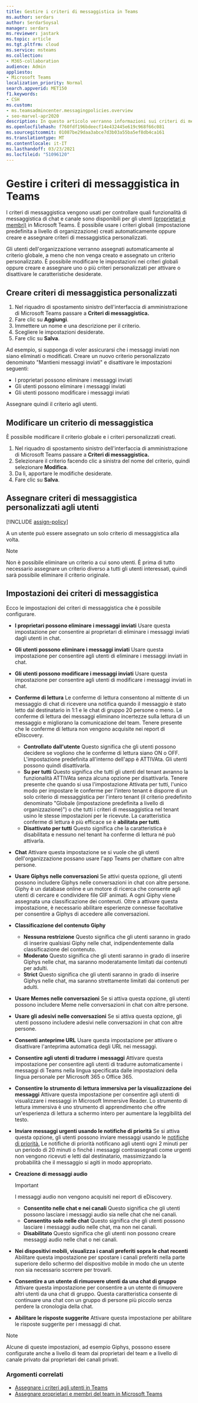 ```yaml
---
title: Gestire i criteri di messaggistica in Teams
ms.author: serdars
author: SerdarSoysal
manager: serdars
ms.reviewer: jastark
ms.topic: article
ms.tgt.pltfrm: cloud
ms.service: msteams
ms.collection:
- M365-collaboration
audience: Admin
appliesto:
- Microsoft Teams
localization_priority: Normal
search.appverid: MET150
f1.keywords:
- CSH
ms.custom:
- ms.teamsadmincenter.messagingpolicies.overview
- seo-marvel-apr2020
description: In questo articolo verranno informazioni sui criteri di messaggistica e su come possono essere usati per controllare la messaggistica chat in Teams.
ms.openlocfilehash: f760fdf196bdeecf14e432445e619c968f66c081
ms.sourcegitcommit: 01087be29daa3abce7d3b03a55ba5ef8db4ca161
ms.translationtype: MT
ms.contentlocale: it-IT
ms.lasthandoff: 03/23/2021
ms.locfileid: "51096120"
---
```

# <a name="manage-messaging-policies-in-teams"></a>Gestire i criteri di messaggistica in Teams

<!--- Add zone marker here--->

I criteri di messaggistica vengono usati per controllare quali funzionalità di messaggistica di chat e canale sono disponibili per gli utenti [(proprietari e membri)](assign-roles-permissions.md) in Microsoft Teams. È possibile usare i criteri globali (impostazione predefinita a livello di organizzazione) creati automaticamente oppure creare e assegnare criteri di messaggistica personalizzati.

Gli utenti dell'organizzazione verranno assegnati automaticamente al criterio globale, a meno che non venga creato e assegnato un criterio personalizzato. È possibile modificare le impostazioni nei criteri globali oppure creare e assegnare uno o più criteri personalizzati per attivare o disattivare le caratteristiche desiderate.

## <a name="create-a-custom-messaging-policy"></a>Creare criteri di messaggistica personalizzati

1. Nel riquadro di spostamento sinistro dell'interfaccia di amministrazione di Microsoft Teams passare a **Criteri di messaggistica.**
2. Fare clic su **Aggiungi**.
3. Immettere un nome e una descrizione per il criterio.
4. Scegliere le impostazioni desiderate.
5. Fare clic su **Salva**.

Ad esempio, si supponga di voler assicurarsi che i messaggi inviati non siano eliminati o modificati. Creare un nuovo criterio personalizzato denominato "Mantieni messaggi inviati" e disattivare le impostazioni seguenti:

- I proprietari possono eliminare i messaggi inviati
- Gli utenti possono eliminare i messaggi inviati
- Gli utenti possono modificare i messaggi inviati

Assegnare quindi il criterio agli utenti.

## <a name="edit-a-messaging-policy"></a>Modificare un criterio di messaggistica

È possibile modificare il criterio globale e i criteri personalizzati creati. 

1. Nel riquadro di spostamento sinistro dell'interfaccia di amministrazione di Microsoft Teams passare a **Criteri di messaggistica.**
2. Selezionare il criterio facendo clic a sinistra del nome del criterio, quindi selezionare **Modifica**.
3. Da lì, apportare le modifiche desiderate.
4. Fare clic su **Salva**.

## <a name="assign-a-custom-messaging-policy-to-users"></a>Assegnare criteri di messaggistica personalizzati agli utenti

[!INCLUDE [assign-policy](includes/assign-policy.md)]

A un utente può essere assegnato un solo criterio di messaggistica alla volta.

> [!NOTE]
> Non è possibile eliminare un criterio a cui sono utenti. È prima di tutto necessario assegnare un criterio diverso a tutti gli utenti interessati, quindi sarà possibile eliminare il criterio originale.

<!--- End zone marker here--->

## <a name="messaging-policy-settings"></a>Impostazioni dei criteri di messaggistica

Ecco le impostazioni dei criteri di messaggistica che è possibile configurare.

- **I proprietari possono eliminare i messaggi inviati**  Usare questa impostazione per consentire ai proprietari di eliminare i messaggi inviati dagli utenti in chat.
- **Gli utenti possono eliminare i messaggi inviati** Usare questa impostazione per consentire agli utenti di eliminare i messaggi inviati in chat.
- **Gli utenti possono modificare i messaggi inviati** Usare questa impostazione per consentire agli utenti di modificare i messaggi inviati in chat.
- **Conferme di lettura** Le conferme di lettura consentono al mittente di un messaggio di chat di ricevere una notifica quando il messaggio è stato letto dal destinatario in 1:1 e le chat di gruppo 20 persone o meno. Le conferme di lettura dei messaggi eliminano incertezze sulla lettura di un messaggio e migliorano la comunicazione del team. Tenere presente che le conferme di lettura non vengono acquisite nei report di eDiscovery.  
    - **Controllato dall'utente** Questo significa che gli utenti possono decidere se vogliono che le conferme di lettura siano ON o OFF. L'impostazione predefinita all'interno dell'app è ATTIVAta. Gli utenti possono quindi disattivarla.
    - **Su per tutti** Questo significa che tutti gli utenti del tenant avranno la funzionalità ATTIVAta senza alcuna opzione per disattivarla. Tenere presente che  quando si usa l'impostazione Attivata per tutti, l'unico modo per impostare le conferme per l'intero tenant è disporre di un solo criterio di messaggistica per l'intero tenant (il criterio predefinito denominato "Globale (impostazione predefinita a livello di organizzazione)") o che tutti i criteri di messaggistica nel tenant usino le stesse impostazioni per le ricevute. La caratteristica conferme di lettura è più efficace se è **abilitata per tutti**.
    - **Disattivato per tutti** Questo significa che la caratteristica è disabilitata e nessuno nel tenant ha conferme di lettura né può attivarla.
<a name="bkchat"> </a>

- **Chat**  Attivare questa impostazione se si vuole che gli utenti dell'organizzazione possano usare l'app Teams per chattare con altre persone.
- **Usare Giphys nelle conversazioni**  Se attivi questa opzione, gli utenti possono includere Giphys nelle conversazioni in chat con altre persone. Giphy è un database online e un motore di ricerca che consente agli utenti di cercare e condividere file GIF animati. A ogni Giphy viene assegnata una classificazione dei contenuti. Oltre a attivare questa impostazione, è necessario abilitare [](/deployoffice/privacy/manage-privacy-controls#policy-setting-for-optional-connected-experiences) esperienze connesse facoltative per consentire a Giphys di accedere alle conversazioni.
- **Classificazione del contenuto Giphy**
    - **Nessuna restrizione** Questo significa che gli utenti saranno in grado di inserire qualsiasi Giphy nelle chat, indipendentemente dalla classificazione del contenuto.
    - **Moderato**  Questo significa che gli utenti saranno in grado di inserire Giphys nelle chat, ma saranno moderatamente limitati dai contenuti per adulti.
    - **Strict**  Questo significa che gli utenti saranno in grado di inserire Giphys nelle chat, ma saranno strettamente limitati dai contenuti per adulti.
- **Usare Memes nelle conversazioni** Se si attiva questa opzione, gli utenti possono includere Meme nelle conversazioni in chat con altre persone.
- **Usare gli adesivi nelle conversazioni** Se si attiva questa opzione, gli utenti possono includere adesivi nelle conversazioni in chat con altre persone.
- **Consenti anteprime URL** Usare questa impostazione per attivare o disattivare l'anteprima automatica degli URL nei messaggi.
- **Consentire agli utenti di tradurre i messaggi** Attivare questa impostazione per consentire agli utenti di tradurre automaticamente i messaggi di Teams nella lingua specificata dalle impostazioni della lingua personale per Microsoft 365 o Office 365.
- **Consentire lo strumento di lettura immersiva per la visualizzazione dei messaggi** Attivare questa impostazione per consentire agli utenti di visualizzare i messaggi in Microsoft Immersive Reader. Lo strumento di lettura immersiva è uno strumento di apprendimento che offre un'esperienza di lettura a schermo intero per aumentare la leggibilità del testo.
- **Inviare messaggi urgenti usando le notifiche di priorità** Se si attiva questa opzione, gli utenti possono inviare messaggi usando le [notifiche di priorità.](https://support.microsoft.com/article/mark-a-message-as-important-or-urgent-in-teams-ea99d5b6-1317-4550-8d75-86ff14cd4462) Le notifiche di priorità notificano agli utenti ogni 2 minuti per  un periodo di 20 minuti o finché i messaggi contrassegnati come urgenti non vengono ricevuti e letti dal destinatario, massimizzando la probabilità che il messaggio si agiti in modo appropriato.
- **Creazione di messaggi audio** 
  > [!Important]
  > I messaggi audio non vengono acquisiti nei report di eDiscovery.
    - **Consentito nelle chat e nei canali** Questo significa che gli utenti possono lasciare i messaggi audio sia nelle chat che nei canali.
    - **Consentito solo nelle chat** Questo significa che gli utenti possono lasciare i messaggi audio nelle chat, ma non nei canali.
    - **Disabilitato** Questo significa che gli utenti non possono creare messaggi audio nelle chat o nei canali.  
- **Nei dispositivi mobili, visualizza i canali preferiti sopra le chat recenti** Abilitare questa impostazione per spostare i canali preferiti nella parte superiore dello schermo del dispositivo mobile in modo che un utente non sia necessario scorrere per trovarli.
- **Consentire a un utente di rimuovere utenti da una chat di gruppo** Attivare questa impostazione per consentire a un utente di rimuovere altri utenti da una chat di gruppo. Questa caratteristica consente di continuare una chat con un gruppo di persone più piccolo senza perdere la cronologia della chat.
- **Abilitare le risposte suggerite**  Attivare questa impostazione per abilitare le risposte suggerite per i messaggi di chat.

> [!NOTE]
> Alcune di queste impostazioni, ad esempio Giphys, possono essere configurate anche a livello di team dai proprietari del team e a livello di canale privato dai proprietari dei canali privati.

### <a name="related-topics"></a>Argomenti correlati

- [Assegnare i criteri agli utenti in Teams](assign-policies.md)
- [Assegnare proprietari e membri del team in Microsoft Teams](assign-roles-permissions.md)